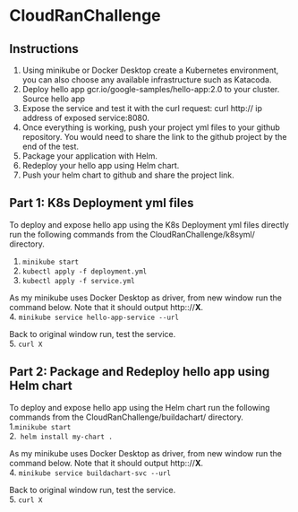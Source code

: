 # CloudRanChallenge

## Instructions
1. Using minikube or Docker Desktop create a Kubernetes environment, you can also choose any available infrastructure such as Katacoda.
2. Deploy hello app gcr.io/google-samples/hello-app:2.0 to your cluster. Source hello app
3. Expose the service and test it with the curl request: curl http:// ip address of exposed service:8080.
4. Once everything is working, push your project yml files to your github repository. You would need to share the link to the github project by the end of the test.
5. Package your application with Helm.
6. Redeploy your hello app using Helm chart.
7. Push your helm chart to github and share the project link.

## Part 1: K8s Deployment yml files
To deploy and expose hello app using the K8s Deployment yml files directly run the following commands from the CloudRanChallenge/k8syml/ directory.  
1. ```minikube start ```
2. ```kubectl apply -f deployment.yml```
3. ```kubectl apply -f service.yml```

As my minikube uses Docker Desktop as driver, from new window run the command below. Note that it should output http:://**X**.  
4. ```minikube service hello-app-service --url```

Back to original window run, test the service.  
5. ```curl X```

## Part 2: Package and Redeploy hello app using Helm chart
To deploy and expose hello app using the Helm chart run the following commands from the CloudRanChallenge/buildachart/ directory.    
1.``` minikube start ```  
2.``` helm install my-chart .```

As my minikube uses Docker Desktop as driver, from new window run the command below. Note that it should output http:://**X**.  
4. ```minikube service buildachart-svc --url```

Back to original window run, test the service.  
5. ```curl X```
